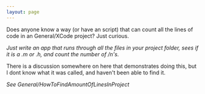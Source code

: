 ```yaml
---
layout: page
---
```


Does anyone know a way (or have an script) that can count all the lines of code in an General/XCode project? Just curious.

*Just write an app that runs through all the files in your project folder, sees if it is a .m or .h, and count the number of /n's.*

There is a discussion somewhere on here that demonstrates doing this, but I dont know what it was called, and haven't been able to find it.

*See General/HowToFindAmountOfLinesInProject*